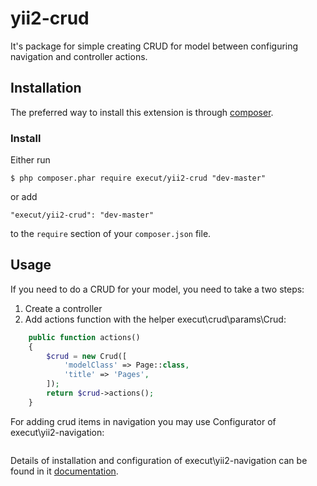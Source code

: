# yii2-crud
It's package for simple creating CRUD for model between configuring navigation and controller actions. 

## Installation

The preferred way to install this extension is through [composer](http://getcomposer.org/download/).

### Install

Either run

```
$ php composer.phar require execut/yii2-crud "dev-master"
```

or add

```
"execut/yii2-crud": "dev-master"
```

to the ```require``` section of your `composer.json` file.

## Usage

If you need to do a CRUD for your model, you need to take a two steps:
1. Create a controller
2. Add actions function with the helper execut\crud\params\Crud:

```php
    public function actions()
    {
        $crud = new Crud([
            'modelClass' => Page::class,
            'title' => 'Pages',
        ]);
        return $crud->actions();
    }
```

For adding crud items in navigation you may use Configurator of execut\yii2-navigation:
```php

```
Details of installation and configuration of execut\yii2-navigation can be found in it [documentation](https://github.com/execut/yii2-navigation).